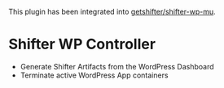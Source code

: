 This plugin has been integrated into [getshifter/shifter-wp-mu](https://github.com/getshifter/shifter-wp-mu).

# Shifter WP Controller
- Generate Shifter Artifacts from the WordPress Dashboard
- Terminate active WordPress App containers

